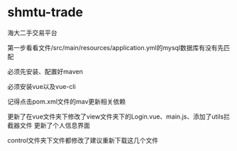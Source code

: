 # shmtu-trade
海大二手交易平台

第一步看看文件/src/main/resources/application.yml的mysql数据库有没有先匹配

必须先安装、配置好maven

必须安装vue以及vue-cli

记得点击pom.xml文件的mav更新相关依赖


更新了在vue文件夹下修改了view文件夹下的Login.vue、main.js、添加了utils拦截器文件
更新了个人信息界面

control文件夹下文件都修改了建议重新下载这几个文件
